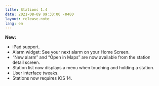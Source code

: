 ```yaml
---
title: Stations 1.4
date: 2021-08-09 09:30:00 -0400
layout: release-note
lang: en
---
```


**New:**

- iPad support.
- Alarm widget: See your next alarm on your Home Screen.
- “New alarm” and “Open in Maps” are now available from the station detail screen.
- Station list now displays a menu when touching and holding a station.
- User interface tweaks.
- Stations now requires iOS 14.
